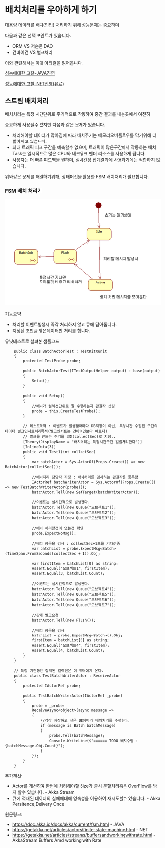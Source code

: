 # 배치처리를 우아하게 하기

대용량 데이터를 배치(인입) 처리하기 위해 성능문제는 중요하며

다음과 같은 선택 포인트가 있습니다.

- ORM VS 저순준 DAO
- 건바이건 VS 벌크처리

이와 관련해서는 아래 아티컬을 읽어봅니다.

[성능에대한 고찰-JAVA진영](https://homoefficio.github.io/2020/01/25/Spring-Data%EC%97%90%EC%84%9C-Batch-Insert-%EC%B5%9C%EC%A0%81%ED%99%94/)

[성능에대한 고찰-NET진영(유료)](https://entityframework-extensions.net/bulk-insert)


## 스트림 배치처리

배치처리는 특정 시간단위로 주기적으로 작동하여 중간 결과를 내는곳에서 여전히

중요하게 사용될수 있지만 다음과 같은 문제가 있습니다.

- 처리해야할 데이터가 많아짐에 따라 배치주기는 메모리오버플로우를 막기위해 더 짧아지고 있습니다.
- 최대 트래픽 피크 구간을 예측할수 없으며, 트래픽이 많은구간에서 작동하는 배치Task는 일시적으로 많은 CPU와 네크워크 벤더 리소스를 사용하게 됩니다.
- 사용자는 더 빠른 피드백을 원하며, 실시간성 집계결과에 사용하기에는 적합하지 않습니다.

위와같은 문제를 해결하기위해, 상태머신을 활용한 FSM 배치처리가 필요합니다.

### FSM 배치 처리기

![](Doc/FsmActor.png)

기능요약

- 처리할 이벤트발생시 즉각 처리하지 않고 큐에 담아둡니다.
- 지정된 초만큼 받은데이터만 처리를 합니다.


유닛테스트로 살펴본 샘플코드    
    
        public class BatchActorTest : TestKitXunit
        {
            protected TestProbe probe;

            public BatchActorTest(ITestOutputHelper output) : base(output)
            {
                Setup();
            }

            public void Setup()
            {
                //배치가 컬렉션단위로 잘 수행하는지 관찰자 셋팅
                probe = this.CreateTestProbe();
            }

            // 테스트목적 : 이벤트가 발생할때마다 DB저장이 아닌, 특정시간 수집된 구간의 데이터 벌크인서트처리목적(벌크인서트는 건바이건보다 빠르다)
            // 벌크를 만드는 주기를 3초(collectSec)로 지정..
            [Theory(DisplayName = "배치처리는_특정시간구간_일괄처리한다")]
            [InlineData(3)]
            public void Test1(int collectSec)
            {
                var batchActor = Sys.ActorOf(Props.Create(() => new BatchActor(collectSec)));

                //배치저리 담당자 지정 : 배치처리를 검사하는 관찰자를 등록함
                IActorRef batchWriterActor = Sys.ActorOf(Props.Create(() => new TestBatchWriterActor(probe)));
                batchActor.Tell(new SetTarget(batchWriterActor));

                //이벤트는 실시간적으로 발생한다.
                batchActor.Tell(new Queue("오브젝트1"));
                batchActor.Tell(new Queue("오브젝트2"));
                batchActor.Tell(new Queue("오브젝트3"));

                //배치 처리할것이 없는것 확인
                probe.ExpectNoMsg();

                //배치 항목을 검사 : collectSec+1초를 기다려줌            
                var batchList = probe.ExpectMsg<Batch>(TimeSpan.FromSeconds(collectSec + 1)).Obj;

                var firstItem = batchList[0] as string;
                Assert.Equal("오브젝트1", firstItem);
                Assert.Equal(3, batchList.Count);

                //이벤트는 실시간적으로 발생한다.
                batchActor.Tell(new Queue("오브젝트4"));
                batchActor.Tell(new Queue("오브젝트5"));
                batchActor.Tell(new Queue("오브젝트6"));
                batchActor.Tell(new Queue("오브젝트7"));

                //강제 벌크요청
                batchActor.Tell(new Flush());

                //배치 항목을 검사
                batchList = probe.ExpectMsg<Batch>().Obj;
                firstItem = batchList[0] as string;
                Assert.Equal("오브젝트4", firstItem);
                Assert.Equal(4, batchList.Count);
            }
        }

        // 특정 기간동안 집계된 컬렉션은 이 액터에게 온다.
        public class TestBatchWriterActor : ReceiveActor
        {
            protected IActorRef probe;

            public TestBatchWriterActor(IActorRef _probe)
            {
                probe = _probe;
                ReceiveAsync<object>(async message =>
                {
                    //각각 저장하고 싶은 DB에따라 배치처리를 수행한다.
                    if (message is Batch batchMessage)
                    {
                        probe.Tell(batchMessage);
                        Console.WriteLine($"====== TODO 배치수행 :{batchMessage.Obj.Count}");
                    }
                });
            }
        }

추가개선:
- Actor를 개선하여 한번에 처리해야할 Size가 클시 분할처리혹은 OverFlow를 방지 할수 있습니다. - Akka Stream
- 큐에 적재된 데이터의 실패에대해 영속성을 이용하여 재시도할수 있습니다. - Akka Persitence,Delivery Once


원문링크:
- https://doc.akka.io/docs/akka/current/fsm.html - JAVA
- https://getakka.net/articles/actors/finite-state-machine.html - NET
- https://getakka.net/articles/streams/buffersandworkingwithrate.html  - AkkaStream Buffers Amd working with Rate




